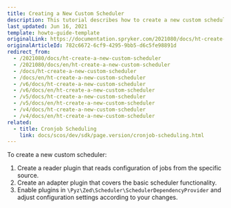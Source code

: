 ```yaml
---
title: Creating a New Custom Scheduler
description: This tutorial describes how to create a new custom scheduler.
last_updated: Jun 16, 2021
template: howto-guide-template
originalLink: https://documentation.spryker.com/2021080/docs/ht-create-a-new-custom-scheduler
originalArticleId: 782c6672-6cf9-4295-9bb5-d6c5fe98891d
redirect_from:
  - /2021080/docs/ht-create-a-new-custom-scheduler
  - /2021080/docs/en/ht-create-a-new-custom-scheduler
  - /docs/ht-create-a-new-custom-scheduler
  - /docs/en/ht-create-a-new-custom-scheduler
  - /v6/docs/ht-create-a-new-custom-scheduler
  - /v6/docs/en/ht-create-a-new-custom-scheduler
  - /v5/docs/ht-create-a-new-custom-scheduler
  - /v5/docs/en/ht-create-a-new-custom-scheduler
  - /v4/docs/ht-create-a-new-custom-scheduler
  - /v4/docs/en/ht-create-a-new-custom-scheduler
related:
  - title: Cronjob Scheduling
    link: docs/scos/dev/sdk/page.version/cronjob-scheduling.html
---
```


To create a new custom scheduler:

1. Create a reader plugin that reads configuration of jobs from the specific source.
2. Create an adapter plugin that covers the basic scheduler functionality.
3. Enable plugins in `\Pyz\Zed\Scheduler\SchedulerDependencyProvider` and adjust configuration settings according to your changes.


<!--*Last review date: Oct 29, 2019* by Oleksandr Myrnyi, Andrii Tserkovnyi-->


